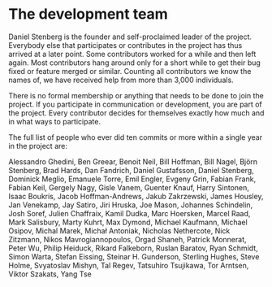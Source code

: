 # The development team

Daniel Stenberg is the founder and self-proclaimed leader of the
project. Everybody else that participates or contributes in the project has
thus arrived at a later point. Some contributors worked for a while and then
left again. Most contributors hang around only for a short while to get their
bug fixed or feature merged or similar. Counting all contributors we know the
names of, we have received help from more than 3,000 individuals.

There is no formal membership or anything that needs to be done to join the
project. If you participate in communication or development, you are part of
the project. Every contributor decides for themselves exactly how much and in
what ways to participate.

The full list of people who ever did ten commits or more within a single year
in the project are:

Alessandro Ghedini,
Ben Greear,
Benoit Neil,
Bill Hoffman,
Bill Nagel,
Björn Stenberg,
Brad Hards,
Dan Fandrich,
Daniel Gustafsson,
Daniel Stenberg,
Dominick Meglio,
Emanuele Torre,
Emil Engler,
Evgeny Grin,
Fabian Frank,
Fabian Keil,
Gergely Nagy,
Gisle Vanem,
Guenter Knauf,
Harry Sintonen,
Isaac Boukris,
Jacob Hoffman-Andrews,
Jakub Zakrzewski,
James Housley,
Jan Venekamp,
Jay Satiro,
Jiri Hruska,
Joe Mason,
Johannes Schindelin,
Josh Soref,
Julien Chaffraix,
Kamil Dudka,
Marc Hoersken,
Marcel Raad,
Mark Salisbury,
Marty Kuhrt,
Max Dymond,
Michael Kaufmann,
Michael Osipov,
Michal Marek,
Michał Antoniak,
Nicholas Nethercote,
Nick Zitzmann,
Nikos Mavrogiannopoulos,
Orgad Shaneh,
Patrick Monnerat,
Peter Wu,
Philip Heiduck,
Rikard Falkeborn,
Ruslan Baratov,
Ryan Schmidt,
Simon Warta,
Stefan Eissing,
Steinar H. Gunderson,
Sterling Hughes,
Steve Holme,
Svyatoslav Mishyn,
Tal Regev,
Tatsuhiro Tsujikawa,
Tor Arntsen,
Viktor Szakats,
Yang Tse
